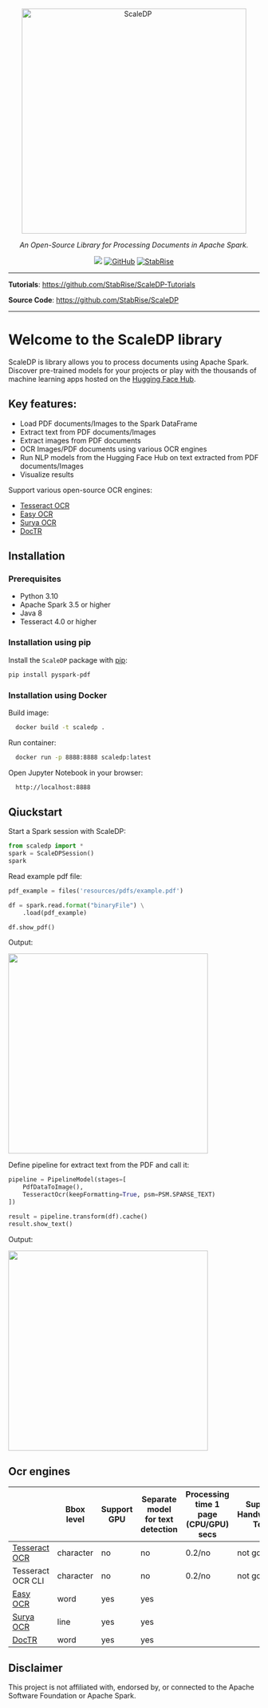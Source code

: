 
<p align="center">
  <br/>
    <img alt="ScaleDP" src="https://stabrise.com/media/filer_public_thumbnails/filer_public/4a/7d/4a7d97c2-50d7-4b7a-9902-af2df9b574da/scaledplogo.png__1000x300_subsampling-2.webp" width="450" style="max-width: 100%;">
  <br/>
</p>

<p align="center">
    <i>An Open-Source Library for Processing Documents in Apache Spark.</i>
</p>

<p align="center">
    <a href="https://pypi.org/project/pyspark-pdf/" alt="Package on PyPI"><img src="https://img.shields.io/pypi/v/pyspark-pdf.svg" /></a>
    <a href="https://github.com/stabrise/spark-pdf/blob/main/LICENSE"><img alt="GitHub" src="https://img.shields.io/github/license/stabrise/spark-pdf.svg?color=blue"></a>
    <a href="https://stabrise.com"><img alt="StabRise" src="https://img.shields.io/badge/powered%20by-StabRise-orange.svg?style=flat&colorA=E1523D&colorB=007D8A"></a>
</p>

---

**Tutorials**: <a href="https://github.com/StabRise/ScaleDP-Tutorials/" target="_blank">https://github.com/StabRise/ScaleDP-Tutorials</a>

**Source Code**: <a href="https://github.com/StabRise/ScaleDP/" target="_blank">https://github.com/StabRise/ScaleDP</a>

---

# Welcome to the ScaleDP library

ScaleDP is library allows you to process documents using Apache Spark.  Discover pre-trained models for your projects or play with the thousands of machine learning apps hosted on the [Hugging Face Hub](https://huggingface.co/).

## Key features:

- Load PDF documents/Images to the Spark DataFrame
- Extract text from PDF documents/Images
- Extract images from PDF documents
- OCR Images/PDF documents using various OCR engines
- Run NLP models from the Hugging Face Hub on text extracted from PDF documents/Images
- Visualize results

Support various open-source OCR engines:

 - [Tesseract OCR](https://github.com/tesseract-ocr/tesseract) 
 - [Easy OCR](https://github.com/JaidedAI/EasyOCR)   
 - [Surya OCR](https://github.com/VikParuchuri/surya) 
 - [DocTR](https://github.com/mindee/doctr) 

## Installation

### Prerequisites

- Python 3.10
- Apache Spark 3.5 or higher
- Java 8
- Tesseract 4.0 or higher

### Installation using pip

Install the `ScaleDP` package with [pip](https://pypi.org/project/pyspark-pdf/):

```bash
pip install pyspark-pdf
```

### Installation using Docker

Build image:

```bash
  docker build -t scaledp .
```

Run container:
```bash
  docker run -p 8888:8888 scaledp:latest
```

Open Jupyter Notebook in your browser:
```bash
  http://localhost:8888
```

## Qiuckstart

Start a Spark session with ScaleDP:

```python
from scaledp import *
spark = ScaleDPSession()
spark
```

Read example pdf file:

```python
pdf_example = files('resources/pdfs/example.pdf')

df = spark.read.format("binaryFile") \
    .load(pdf_example)

df.show_pdf()
```
Output:

<img src="images/PdfOutput.png" width="400">

Define pipeline for extract text from the PDF and call it:

```python
pipeline = PipelineModel(stages=[
    PdfDataToImage(),
    TesseractOcr(keepFormatting=True, psm=PSM.SPARSE_TEXT)
])

result = pipeline.transform(df).cache()
result.show_text()
```

Output:

<img src="images/TextOutput.png" width="400">

## Ocr engines

|                   | Bbox  level | Support GPU | Separate model  for text detection | Processing time 1 page (CPU/GPU) secs | Support Handwritten Text |
|-------------------|-------------|-------------|------------------------------------|---------------------------------------|--------------------------|
| [Tesseract OCR](https://github.com/tesseract-ocr/tesseract)     | character   | no          | no                                 | 0.2/no                                | not good                 |
| Tesseract OCR CLI | character   | no          | no                                 | 0.2/no                                | not good                 |
| [Easy OCR](https://github.com/JaidedAI/EasyOCR)          | word        | yes         | yes                                |                                       |                          |
| [Surya OCR](https://github.com/VikParuchuri/surya)         | line        | yes         | yes                                |                                       |                          |
| [DocTR](https://github.com/mindee/doctr)       | word        | yes         | yes                                |                                       |                          |


## Disclaimer

This project is not affiliated with, endorsed by, or connected to the Apache Software Foundation or Apache Spark.

